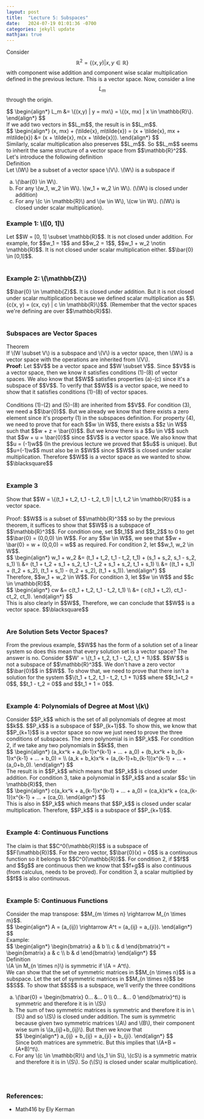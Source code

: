 ```yaml
---
layout: post
title:  "Lecture 5: Subspaces"
date:   2024-07-19 01:01:36 -0700
categories: jekyll update
mathjax: true
---
```


	
Consider $$\mathbb{R}^2 = \{(x,y) | x,y \in \mathbb{R}\}$$ with component wise addition and component wise scalar multiplication defined in the previous lecture. This is a vector space. Now, consider a line $$L_m$$ through the origin. 
<div>
$$
\begin{align*}
L_m &= \{(x,y) | y = mx\} = \{(x, mx) | x \in \mathbb{R}\}.
\end{align*}
$$
</div>
If we add two vectors in $$L_m$$, the result is in $$L_m$$. 
<div>
$$
\begin{align*}
(x, mx) + (\tilde{x}, m\tilde{x}) = (x + \tilde{x}, mx + m\tilde{x}) 
                                  &= (x + \tilde{x}, m(x + \tilde{x})).
\end{align*}
$$
</div>
Similarly, scalar multiplication also preserves $$L_m$$. So $$L_m$$ seems to inherit the same structure of a vector space from $$\mathbb{R}^2$$. Let's introduce the following definition
<div class="bdiv">
  Definition
</div>
<div class="bbdiv">
  Let \(W\) be a subset of a vector space \(V\). \(W\) is a subspace if
  <ol style="list-style-type:lower-alpha">
      <li>\(\bar{0} \in W\).</li>
	  <li>For any \(w_1, w_2 \in W\). \(w_1 + w_2 \in W\). (\(W\) is closed under addition)</li>
      <li>For any \(c \in \mathbb{R}\) and \(w \in W\), \(cw \in W\). (\(W\) is closed under scalar multiplication).</li>
</ol>
</div>
<!------------------------------------------------------------------------------------>
<h3>Example 1: \([0, 1]\)</h3>
Let $$W = [0, 1] \subset \mathbb{R}$$. It is not closed under addition. For example, for $$w_1 = 1$$ and $$w_2 = 1$$, $$w_1 + w_2 \notin \mathbb{R}$$. It is not closed under scalar multiplication either. $$\bar{0} \in [0,1]$$. 
<br>
<br>
<!------------------------------------------------------------------------------------>
<h3>Example 2: \(\mathbb{Z}\)</h3>
$$\bar{0} \in \mathbb{Z}$$. It is closed under addition. But it is not closed under scalar multiplication because we defined scalar multiplication as $$\{c(x, y) = (cx, cy) | c \in \mathbb{R}\}$$. (Remember that the vector spaces we're defining are over $$\mathbb{R}$$).
<br>
<br>
<!------------------------------------------------------------------------------------>
<h3>Subspaces are Vector Spaces</h3>
<div class="purdiv">
  Theorem
</div>
<div class="purbdiv">
  If \(W \subset V\) is a subspace and \(V\) is a vector space, then \(W\) is a vector space with the operations are inherited from \(V\).
</div>
<b>Proof:</b>
Let $$V$$ be a vector space and $$W \subset V$$. Since $$V$$ is a vector space, then we know it satisfies conditions (1)-(8) of vector spaces. We also know that $$W$$ satisfies properties (a)-(c) since it's a subspace of $$V$$. To verify that $$W$$ is a vector space, we need to show that it satisfies conditions (1)-(8) of vector spaces.
<br>
<br>
Conditions (1)-(2) and (5)-(8) are inherited from $$V$$. For condition (3), we need a $$\bar{0}$$. But we already we know that there exists a zero element since it's property (1) in the subspaces definition. For property (4), we need to prove that for each $$w \in W$$, there exists a $$z \in W$$ such that $$w + z = \bar{0}$$. But we know there is a $$u \in V$$ such that $$w + u = \bar{0}$$ since $$V$$ is a vector space. We also know that $$u = (-1)w$$ (In the previous lecture we proved that $$u$$ is unique). But $$u=(-1)w$$ must also be in $$W$$ since $$W$$ is closed under scalar multiplication.
Therefore $$W$$ is a vector space as we wanted to show. $$\blacksquare$$
<br>
<br>
<!------------------------------------------------------------------------------------>
<h3>Example 3</h3>
Show that $$W = \{(t_1 + t_2, t_1 - t_2, t_1) | t_1, t_2 \in \mathbb{R}\}$$ is a vector space.
<br>
<br>
Proof: $$W$$ is a subset of $$\mathbb{R}^3$$ so by the previous theorem, it suffices to show that $$W$$ is a subspace of $$\mathbb{R}^3$$. For condition one, set $$t_1$$ and $$t_2$$ to 0 to get $$\bar{0} = (0,0,0) \in W$$. For any $$w \in W$$, we see that $$w + \bar{0} = w + (0,0,0) = w$$ as required. For condition 2, let $$w_1, w_2 \in W$$. 
<div>
$$
\begin{align*}
w_1 + w_2 &= (t_1 + t_2, t_1 - t_2, t_1) + (s_1 + s_2, s_1 - s_2, s_1) \\
          &= (t_1 + t_2 + s_1 + s_2, t_1 - t_2 + s_1 + s_2, t_1 + s_1) \\
		  &= ((t_1 + s_1) + (t_2 + s_2), (t_1 + s_1) - (t_2 + s_2), (t_1 + s_1)).
\end{align*}
$$
</div>
Therefore, $$w_1 + w_2 \in W$$. For condition 3, let $$w \in W$$ and $$c \in \mathbb{R}$$,
<div>
$$
\begin{align*}
cw &= c(t_1 + t_2, t_1 - t_2, t_1) \\
   &= ( c(t_1 + t_2), ct_1 - ct_2, ct_1).
\end{align*}
$$
</div>
This is also clearly in $$W$$, Therefore, we can conclude that $$W$$ is a vector space. $$\blacksquare$$
<br>
<br>
<!------------------------------------------------------------------------------------>
<h3>Are Solution Sets Vector Spaces?</h3>
From the previous example, $$W$$ has the form of a solution set of a linear system so does this mean that every solution set is a vector space? The answer is no. Consider $$W' = \{t_1 + t_2, t_1 - t_2, t_1 + 1\}$$. $$W'$$ is not a subspace of $$\mathbb{R}^3$$. We don't have a zero vector $$\bar{0}$$ in $$W$$. To show that, we need to prove that there isn't a solution for the system $$\{t_1 + t_2, t_1 - t_2, t_1 + 1\}$$ where $$t_1+t_2 = 0$$, $$t_1 - t_2 = 0$$ and $$t_1 + 1 = 0$$.
<br>
<br>
<!------------------------------------------------------------------------------------>
<h3>Example 4: Polynomials of Degree at Most \(k\)</h3>
Consider $$P_k$$ which is the set of all polynomials of degree at most $$k$$. $$P_k$$ is a subspace of $$P_{k+1}$$. To show this, we know that $$P_{k+1}$$ is a vector space so now we just need to prove the three conditions of subspaces. The zero polynomial is in $$P_k$$. For condition 2, if we take any two polynomials in $$k$$, then
<div>
$$
\begin{align*}
(a_kx^k + a_{k-1}x^{k-1} + ... + a_0) + (b_kx^k + b_{k-1}x^{k-1} + ... + b_0) = \\
(a_k + b_k)x^k + (a_{k-1}+b_{k-1})x^{k-1} + ... + (a_0+b_0).
\end{align*}
$$
</div>
The result is in $$P_k$$ which means that $$P_k$$ is closed under addition. For condition 3, take a polynomial in $$P_k$$ and a scalar $$c \in \mathbb{R}$$, then
<div>
$$
\begin{align*}
c(a_kx^k + a_{k-1}x^{k-1} + ... + a_0) =  (ca_k)x^k + (ca_{k-1})x^{k-1} + ... + (ca_0).
\end{align*}
$$
</div>
This is also in $$P_k$$ which means that $$P_k$$ is closed under scalar multiplication. Therefore, $$P_k$$ is a subspace of $$P_{k+1}$$.
<br>
<br>
<!------------------------------------------------------------------------------------>
<h3>Example 4: Continuous Functions</h3>
The claim is that $$C^0(\mathbb{R})$$ is a subspace of $$F(\mathbb{R})$$. For the zero vector, $$\bar{0}(x) = 0$$ is a continuous function so it belongs to $$C^0(\mathbb{R})$$. For condition 2, if $$f$$ and $$g$$ are continuous then we know that $$f+g$$ is also continuous (from calculus, needs to be proved). For condition 3, a scalar multiplied by $$f$$ is also continuous. 
<br>
<br>
<!------------------------------------------------------------------------------------>
<h3>Example 5: Continuous Functions</h3>
Consider the map transpose: $$M_{m \times n} \rightarrow M_{n \times m}$$.
<div>
$$
\begin{align*}
A = (a_{ij}) \rightarrow A^t = (a_{ij} = a_{ji}).
\end{align*}
$$
</div>
Example:
<div>
$$
\begin{align*}
\begin{bmatrix}
a & b \\
c & d
\end{bmatrix}^t
= 
\begin{bmatrix}
a & c \\
b & d
\end{bmatrix}
\end{align*}
$$
</div>
<div class="bdiv">
  Definition
</div>
<div class="bbdiv">
  \(A \in M_{n \times n}\) is symmetric if \(A = A^t\).
</div>
We can show that the set of symmetric matrices in $$M_{n \times n}$$ is a subspace. Let the set of symmetric matrices in $$M_{n \times n}$$ be $$S$$. To show that $$S$$ is a subspace, we'll verify the three conditions
<ol style="list-style-type:lower-alpha">
<li>\(\bar{0} = \begin{bmatrix} 0... &... 0 \\ 0... &... 0 \end{bmatrix}^t\) is symmetric and therefore it is in \(S\)</li>
<li>The sum of two symmetric matrices is symmetric and therefore it is in \(S\) and so \(S\) is closed under addition.
The sum is symmetric because given two symmetric matrices \(A\) and \(B\), their component wise sum is \(a_{ij}+b_{ij}\). But then we know that
<div>
$$
\begin{align*}
a_{ij} + b_{ij} = a_{ji} + b_{ji}.
\end{align*}
$$
</div>
Since both matrices are symmetric. But this implies that \(A+B = (A+B)^t\).
</li>
<li>For any \(c \in \mathbb{R}\) and \(s_1 \in S\), \(cS\) is a symmetric matrix and therefore it is in \(S\). So (\(S\) is closed under scalar multiplication).</li>
</ol>
<br>
<br>
<!------------------------------------------------------------------------------------>
<h3>References:</h3>
<ul>
<li>Math416 by Ely Kerman</li>
</ul>
